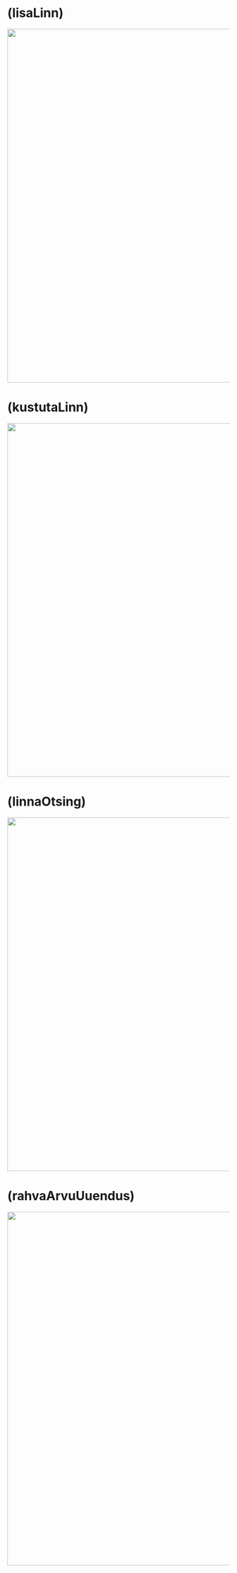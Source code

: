# (lisaLinn)
<img src="https://github.com/user-attachments/assets/07b96556-3067-4906-932d-56dcdde08271" width="800">

# (kustutaLinn)
<img src="https://github.com/user-attachments/assets/9d1a1c13-d381-4a2a-a54c-e46ed3962b00" width="800">

# (linnaOtsing)
<img src="https://github.com/user-attachments/assets/b42f681d-cbf6-4f87-95fc-c7ddaf766e37" width="800">

# (rahvaArvuUuendus)
<img src="https://github.com/user-attachments/assets/711eacf4-141e-4c0d-98f7-e0e4e770bf46" width="800">
